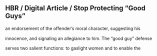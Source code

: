 ## HBR / Digital Article / Stop Protecting “Good Guys”

an endorsement of the oﬀender’s moral character, suggesting his

innocence, and signaling an allegiance to him. The “good guy” defense

serves two salient functions: to gaslight women and to enable the